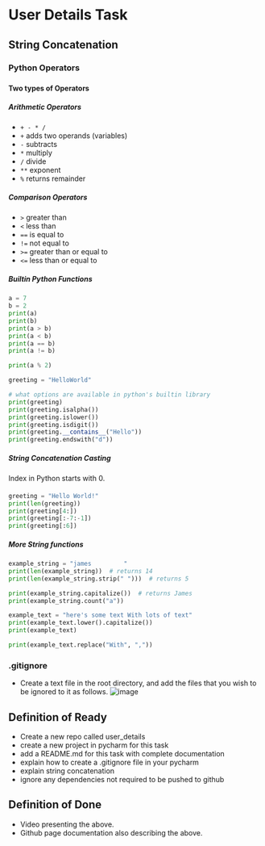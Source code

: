 # User Details Task
## String Concatenation

### Python Operators
###
#### Two types of Operators
##### Arithmetic Operators
- `+ - * /`
- `+` adds two operands (variables)
- `-` subtracts
- `*` multiply
- `/` divide
- `**` exponent
- `%` returns remainder
##### Comparison Operators 
- `>` greater than
- `<` less than
- `==` is equal to
- `!=` not equal to
- `>=` greater than or equal to
- `<=` less than or equal to
##### Builtin Python Functions
```python
a = 7
b = 2
print(a)
print(b)
print(a > b)
print(a < b)
print(a == b)
print(a != b)

print(a % 2)

greeting = "HelloWorld"

# what options are available in python's builtin library
print(greeting)
print(greeting.isalpha())
print(greeting.islower())
print(greeting.isdigit())
print(greeting.__contains__("Hello"))
print(greeting.endswith("d"))
```
##### String Concatenation Casting

Index in Python starts with 0.
####
```python
greeting = "Hello World!"
print(len(greeting))
print(greeting[4:])
print(greeting[:-7:-1])
print(greeting[:6])
```
##### More String functions
```python
example_string = "james         "
print(len(example_string))  # returns 14
print(len(example_string.strip(" ")))  # returns 5

print(example_string.capitalize())  # returns James
print(example_string.count("a"))

example_text = "here's some text With lots of text"
print(example_text.lower().capitalize())
print(example_text)

print(example_text.replace("With", ","))
```
### .gitignore
- Create a text file in the root directory, and add the files that you wish to be ignored to it as follows.
![image](https://user-images.githubusercontent.com/110126036/182197546-413828be-18b9-412a-abd6-6d119de7e411.png)

###
## Definition of Ready 
- Create a new repo called user_details
- create a new project in pycharm for this task
- add a README.md for this task with complete documentation
- explain how to create a .gitignore file in your pycharm
- explain string concatenation 
- ignore any dependencies not required to be pushed to github

## Definition of Done
- Video presenting the above.
- Github page documentation also describing the above.
